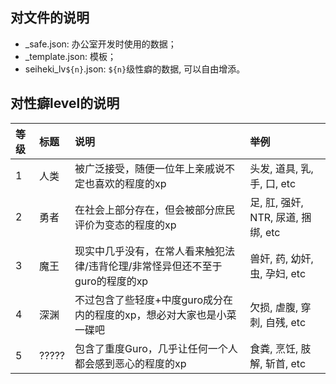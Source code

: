 ## 对文件的说明
- _safe.json: 办公室开发时使用的数据；
- _template.json: 模板；
- seiheki_lv`${n}`.json: `${n}`级性癖的数据, 可以自由增添。

## 对性癖level的说明
|等级|标题|说明|举例|
|:---|:--|:--|:--|
|1|人类|被广泛接受，随便一位年上亲戚说不定也喜欢的程度的xp|头发, 道具, 乳, 手, 口, etc|
|2|勇者|在社会上部分存在，但会被部分庶民评价为变态的程度的xp|足, 肛, 强奸, NTR, 尿道, 捆绑, etc|
|3|魔王|现实中几乎没有，在常人看来触犯法律/违背伦理/非常怪异但还不至于guro的程度的xp|兽奸, 药, 幼奸, 虫, 孕妇, etc|
|4|深渊|不过包含了些轻度+中度guro成分在内的程度的xp，想必对大家也是小菜一碟吧|欠损, 虐腹, 穿刺, 自残, etc|
|5|?????|包含了重度Guro，几乎让任何一个人都会感到恶心的程度的xp|食粪, 烹饪, 肢解, 斩首, etc|